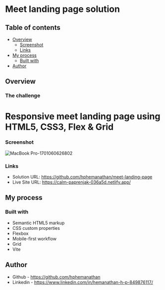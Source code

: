 # Meet landing page solution

## Table of contents

- [Overview](#overview)
  - [Screenshot](#screenshot)
  - [Links](#links)
- [My process](#my-process)
  - [Built with](#built-with)
- [Author](#author)


## Overview

### The challenge

# Responsive meet landing page using HTML5, CSS3, Flex & Grid


### Screenshot


![MacBook Pro-1701060626802](https://github.com/hphemanathan/meet-landing-page/assets/18226707/73814e09-2195-4ad1-900b-2e7e9d244aa4)


### Links

- Solution URL: https://github.com/hphemanathan/meet-landing-page
- Live Site URL: https://calm-paprenjak-036a5d.netlify.app/

## My process

### Built with

- Semantic HTML5 markup
- CSS custom properties
- Flexbox
- Mobile-first workflow
- Grid
- Vite
  
## Author

- Github - https://github.com/hphemanathan
- Linkedin - https://www.linkedin.com/in/hemanathan-h-p-849876117/


